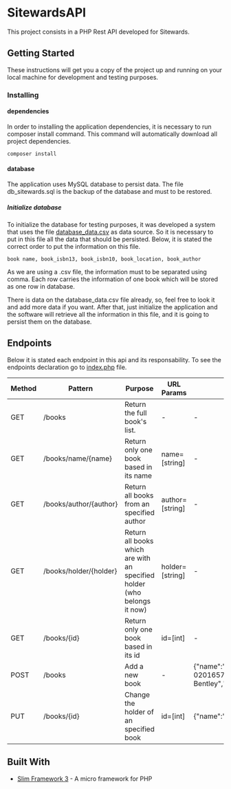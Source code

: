 # SitewardsAPI

This project consists in a PHP Rest API developed for Sitewards.

## Getting Started

These instructions will get you a copy of the project up and running on your local machine for development and testing purposes.

### Installing

#### dependencies
In order to installing the application dependencies, it is necessary to run composer install command. This command will
automatically download all project dependencies.

```
composer install
```

#### database

The application uses MySQL database to persist data. The file db_sitewards.sql is the backup of the database and must to be
restored.

##### Initialize database

To initialize the database for testing purposes, it was developed a system that uses the file [database_data.csv](database_data.csv) as data source.
So it is necessary to put in this file all the data that should be persisted. Below, it is stated the correct order to put
the information on this file.

```
book name, book_isbn13, book_isbn10, book_location, book_author
```

As we are using a .csv file, the information must to be separated using comma. Each row carries the information of one book which
will be stored as one row in database.

There is data on the database_data.csv file already, so, feel free to look it and add more data if you want.
After that, just initialize the application and the software will retrieve all the information in this file, and
it is going to persist them on the database.

## Endpoints

Below it is stated each endpoint in this api and its responsability. To see the endpoints declaration go to [index.php](index.php)
file.

Method | Pattern | Purpose | URL Params | Data Params
-------|---------|---------|------------|-------------
GET | /books | Return the full book's list. | - | -
GET | /books/name/{name} | Return only one book based in its name | name=[string] | -
GET | /books/author/{author} | Return all books from an specified author | author=[string] | -
GET | /books/holder/{holder} | Return all books which are with an specified holder (who belongs it now)  | holder=[string] | -
GET | /books/{id} | Return only one book based in its id  | id=[int] | -
POST | /books | Add a new book  | - | {"name":"Programming Pearls","isbn13":"978-0201657883","isbn10":"0201657880","author":"Jon Bentley","location":"Wellington"}
PUT | /books/{id} | Change the holder of an specified book  | id=[int] | {"name":"Anton"}


## Built With

* [Slim Framework 3](https://www.slimframework.com/) - A micro framework for PHP